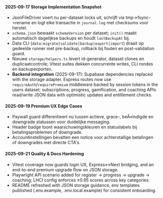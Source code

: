 ﻿
#### 2025-09-17 Storage Implementation Snapshot
- JsonFileDriver voert nu per-dataset locks uit, schrijft via tmp->fsync->rename en logt elke transactie in `journal.log` met checksums voor herstel.
- `schema.json` bewaakt `schemaVersion` per dataset; `init()` maakt automatisch dagelijkse backups en houdt `lastBackupAt` bij.
- Data CLI (`data:migrate|validate|backup|export|import`) draait op gedeelde runner met pre-backup, rollback bij fouten en post-validation guard.
- Nieuwe `storage/helpers.ts` levert id-generator, dataset clones en duplicaatcontrole; Vitest suites dekken concurrente writes, CLI rondes en backupexporten.
- **Backend integration** (2025-09-17): Supabase dependencies replaced with the storage adapter. Express routes now use `requireAuth`/`requirePremium` middleware backed by session tokens in the users dataset; subscriptions, progress, gamification, and coaching APIs read/write JSON data with optimistic updates and entitlement checks.

#### 2025-09-19 Premium UX Edge Cases
- Paywall guard differentieert nu tussen actieve, grace-, beÃ«indigde en downgrade statussen voor duidelijke messaging.
- Header badge toont waarschuwingskleuren en statuslabels bij betalingsproblemen of downgrade.
- Accountinstellingen bevatten een notice voor achterstallige betalingen of downgrades met directe CTA's.



#### 2025-09-21 Quality & Docs Hardening
- Vitest coverage now guards login UX, Express↔Next bridging, and an end-to-end premium upgrade flow on JSON storage.
- Playwright API scenario added for register → progress → upgrade → coaching; LHCI config enforces ≥0.95 scores across key categories.
- README refreshed with JSON storage guidance, env templates published (.env.example, .env.local.example) for consistent onboarding.

